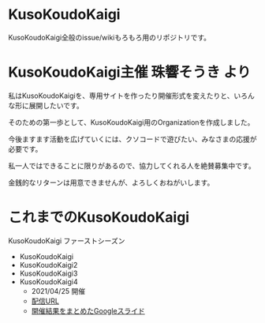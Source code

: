 # KusoKoudoKaigi
KusoKoudoKaigi全般のissue/wikiもろもろ用のリポジトリです。

# KusoKoudoKaigi主催 珠響そうき より
私はKusoKoudoKaigiを、専用サイトを作ったり開催形式を変えたりと、いろんな形に展開したいです。

そのための第一歩として、KusoKoudoKaigi用のOrganizationを作成しました。

今後ますます活動を広げていくには、クソコードで遊びたい、みなさまの応援が必要です。

私一人ではできることに限りがあるので、協力してくれる人を絶賛募集中です。

金銭的なリターンは用意できませんが、よろしくおねがいします。


# これまでのKusoKoudoKaigi
KusoKoudoKaigi ファーストシーズン
- KusoKoudoKaigi
- KusoKoudoKaigi2
- KusoKoudoKaigi3
- KusoKoudoKaigi4
  - 2021/04/25 開催
  - [配信URL](https://youtu.be/WhXQvch3cXU)
  - [開催結果をまとめたGoogleスライド](https://docs.google.com/presentation/d/e/2PACX-1vRREHyQrMcBlFiKcPfjUsKgyMs9asHTOBIjmQxPsIDrXywASEhtHxsOb11y0bcEIw7uhxoKtWSiehld/pub)